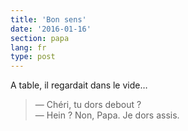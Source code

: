 ```yaml
---
title: 'Bon sens'
date: '2016-01-16'
section: papa
lang: fr
type: post
---
```


A table, il regardait dans le vide…

> — Chéri, tu dors debout ?  
> — Hein ? Non, Papa. Je dors assis.
